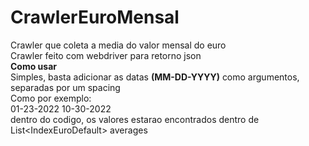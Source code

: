 # CrawlerEuroMensal
Crawler que coleta a media do valor mensal do euro <br>
   Crawler feito com webdriver para retorno json<br>
   <Strong>Como usar</strong>
   <br>Simples, basta adicionar as datas <strong>(MM-DD-YYYY)</strong> como argumentos, separadas por um spacing
   <br>Como por exemplo:
   <br>01-23-2022 10-30-2022
   <br>dentro do codigo, os valores estarao encontrados dentro de
   <br>List\<IndexEuroDefault\> averages
